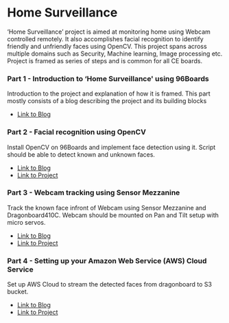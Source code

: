 # Home Surveillance

‘Home Surveillance’ project is aimed at monitoring home using Webcam controlled remotely. 
It also accomplishes facial recognition to identify friendly and unfriendly faces using OpenCV. 
This project spans across multiple domains such as Security, Machine learning, Image processing etc. 
Project is framed as series of steps and is common for all CE boards.

### Part 1 - Introduction to ‘Home Surveillance' using 96Boards

Introduction to the project and explanation of how it is framed. This part mostly consists of a blog
describing the project and its building blocks

* [Link to Blog](http://www.96boards.org/blog/part-1-home-surveillance-project-96boards/)

### Part 2 - Facial recognition using OpenCV

Install OpenCV on 96Boards and implement face detection using it. Script should be able to detect known
and unknown faces.

* [Link to Blog](http://www.96boards.org/blog/part-2-home-surveillance-project-96boards/)
* [Link to Project](part-2)

### Part 3 - Webcam tracking using Sensor Mezzanine

Track the known face infront of Webcam using Sensor Mezzanine and Dragonboard410C. Webcam should be mounted on Pan and Tilt setup with micro servos.

* [Link to Blog](http://www.96boards.org/blog/part-3-home-surveillance-project-96boards/)
* [Link to Project](part-3)

### Part 4 - Setting up your Amazon Web Service (AWS) Cloud Service

Set up AWS Cloud to stream the detected faces from dragonboard to S3 bucket.

* [Link to Blog](http://www.96boards.org/blog/part-4-home-surveillance-project-96boards/)
* [Link to Project](part-4)

